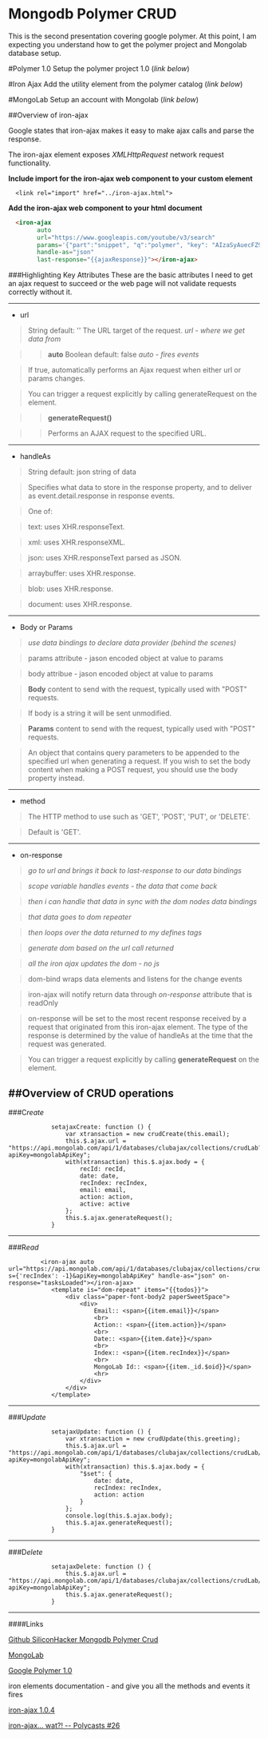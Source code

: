 # Mongodb Polymer CRUD
This is the second presentation covering google polymer.  At this point, I am expecting you understand how to get the polymer project and Mongolab database setup.

#Polymer 1.0
Setup the polymer project 1.0 (*link below*)

#Iron Ajax 
Add the utility element from the polymer catalog (*link below*)

#MongoLab
Setup an account with Mongolab (*link below*)


##Overview of iron-ajax 	

Google states that iron-ajax makes it easy to make ajax calls and parse the response.

The iron-ajax element exposes *XMLHttpRequest* network request functionality.

**Include import for the iron-ajax web component to your custom element**

```
  <link rel="import" href="../iron-ajax.html">
```

**Add the iron-ajax web component to your html document**

```html
  <iron-ajax 
        auto
        url="https://www.googleapis.com/youtube/v3/search"
        params='{"part":"snippet", "q":"polymer", "key": "AIzaSyAuecFZ9xJXbGDkQYWBmYrtzOGJD-iDIgI", "type": "video"}'
        handle-as="json"
        last-response="{{ajaxResponse}}"></iron-ajax>
```



###Highlighting Key Attributes
These are the basic attributes I need to get an ajax request to succeed or the web page will not validate requests correctly without it.

--------
* url

>String default: ''
The URL target of the request.
>*url - where we get data from*

>> **auto**
Boolean default: false
>*auto - fires events*

>If true, automatically performs an Ajax request when either url or params changes.

>You can trigger a request explicitly by calling generateRequest on the element.

>> **generateRequest()**

>>Performs an AJAX request to the specified URL.



------
* handleAs

>String default: json string of data

>Specifies what data to store in the response property, and to deliver as event.detail.response in response events.

>One of:

>text: uses XHR.responseText.

>xml: uses XHR.responseXML.

>json: uses XHR.responseText parsed as JSON.

>arraybuffer: uses XHR.response.

>blob: uses XHR.response.

>document: uses XHR.response.

------
* Body or Params

>*use data bindings to declare data provider (behind the scenes)*

>params attribute - jason encoded object at value to params

>body attribue - jason encoded object at value to params

>**Body** content to send with the request, typically used with "POST" requests.

>If body is a string it will be sent unmodified.

>**Params** content to send with the request, typically used with "POST" requests.

>An object that contains query parameters to be appended to the specified url when generating a request. If you wish to set the body content when making a POST request, you should use the body property instead.

-------
* method

>The HTTP method to use such as 'GET', 'POST', 'PUT', or 'DELETE'. 

>Default is 'GET'.


----------
* on-response

>*go to url and brings it back to last-response to our data bindings*

>*scope variable handles events - the data that come back*

>*then i can handle that data in sync with the dom nodes data bindings*

>*that data goes to dom repeater*

>*then loops over the data returned to my defines tags*

>*generate dom based on the url call returned*

>*all the iron ajax updates the dom - no js*

>dom-bind wraps data elements and listens for the change events

>iron-ajax will notify return data through *on-response* attribute that is readOnly  

>on-response will be set to the most recent response received by a request that originated from this iron-ajax element. The type of the response is determined by the value of handleAs at the time that the request was generated.

>You can trigger a request explicitly by calling **generateRequest** on the element.

##Overview of CRUD operations
----------
###C*reate*
```
            setajaxCreate: function () {
                var xtransaction = new crudCreate(this.email);
                this.$.ajax.url = "https://api.mongolab.com/api/1/databases/clubajax/collections/crudLab?apiKey=mongolabApiKey";
                with(xtransaction) this.$.ajax.body = {
                    recId: recId,
                    date: date,
                    recIndex: recIndex,
                    email: email,
                    action: action,
                    active: active
                };
                this.$.ajax.generateRequest();
            }

```
----------
###R*ead*
```
         <iron-ajax auto url="https://api.mongolab.com/api/1/databases/clubajax/collections/crudLab?s={'recIndex': -1}&apiKey=mongolabApiKey" handle-as="json" on-response="tasksLoaded"></iron-ajax>
            <template is="dom-repeat" items="{{todos}}">
                <div class="paper-font-body2 paperSweetSpace">
                    <div>
                        Email:: <span>{{item.email}}</span>
                        <br>
                        Action:: <span>{{item.action}}</span>
                        <br>
                        Date:: <span>{{item.date}}</span>
                        <br>
                        Index:: <span>{{item.recIndex}}</span>
                        <br>                    
                        MongoLab Id:: <span>{{item._id.$oid}}</span>
                        <hr>
                    </div>
                </div>
            </template>

```
----------
###U*pdate*
```
            setajaxUpdate: function () {
                var xtransaction = new crudUpdate(this.greeting);                
                this.$.ajax.url = "https://api.mongolab.com/api/1/databases/clubajax/collections/crudLab/"+this.MongoLabId+"?apiKey=mongolabApiKey";
                with(xtransaction) this.$.ajax.body = {
                    "$set": {
                        date: date,
                        recIndex: recIndex,
                        action: action
                    }
                };
                console.log(this.$.ajax.body);
                this.$.ajax.generateRequest();
            }

```
----------
###D*elete*
```
            setajaxDelete: function () {
                this.$.ajax.url = "https://api.mongolab.com/api/1/databases/clubajax/collections/crudLab/"+this.MongoLabId+"?apiKey=mongolabApiKey";
                this.$.ajax.generateRequest();
            }

```

----------
####Links

[Github SiliconHacker Mongodb Polymer Crud](https://github.com/siliconhacker/MongodbPolymerCrud)

[MongoLab](https://mongolab.com/)

[Google Polymer 1.0](https://www.polymer-project.org/1.0/)

iron elements documentation - and give you all the methods and events it fires

[iron-ajax 1.0.4](https://elements.polymer-project.org/elements/iron-ajax)

[iron-ajax… wat?! -- Polycasts #26](https://www.youtube.com/watch?t=3&v=k1eR_3KqJms)


